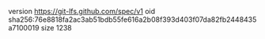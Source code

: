 version https://git-lfs.github.com/spec/v1
oid sha256:76e8818fa2ac3ab51bdb55fe616a2b08f393d403f07da82fb2448435a7100019
size 1238
